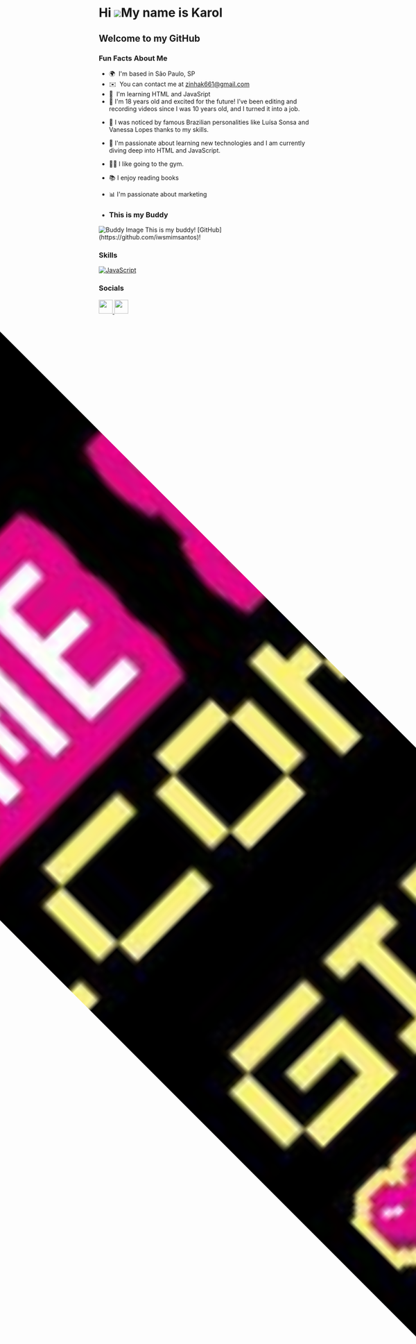 <p align="center">
  <img src="NameKarol.jpeg" style="width: 100vw; height: 100vh; object-fit: cover; transform: rotate(-45deg); position: absolute; top: 50%; left: 50%; transform: translate(-50%, -50%) rotate(-45deg);" />
</p>

Hi ![](https://user-images.githubusercontent.com/18350557/176309783-0785949b-9127-417c-8b55-ab5a4333674e.gif)My name is Karol
=============================================================================================================================

Welcome to my GitHub
--------------------

### **Fun Facts About Me**

* 🌍  I'm based in São Paulo, SP
* ✉️  You can contact me at [zinhak661@gmail.com](mailto:zinhak661@gmail.com)
* 🧠  I'm learning HTML and JavaSript
*  🎂 I'm 18 years old and excited for the future!
 I’ve been editing and recording videos since I was 10 years old, and I turned it into a job.
- 💼 I was noticed by famous Brazilian personalities like Luísa Sonsa and Vanessa Lopes thanks to my skills.
- 🌱 I'm passionate about learning new technologies and I am currently diving deep into HTML and JavaScript.
- 🏋️‍♂️ I like going to the gym.
- 📚 I enjoy reading books
- 📊 I'm passionate about marketing

- ### **This is my Buddy**
<p align="left">
  <img src="https://avatars.githubusercontent.com/u/75268485?v=4" width="50" height="50" alt="Buddy Image"/>
  This is my buddy! [GitHub](https://github.com/iwsmimsantos)!
</p>


### Skills


<p align="left">
<a href="https://developer.mozilla.org/en-US/docs/Web/JavaScript" target="_blank" rel="noreferrer"><img src="https://raw.githubusercontent.com/danielcranney/readme-generator/main/public/icons/skills/javascript-colored.svg" width="36" height="36" alt="JavaScript" /></a>
</p>



### Socials

<p align="left"> <a href="https://discord.com/users/karolzinhawx" target="_blank" rel="noreferrer"> <picture> <source media="(prefers-color-scheme: dark)" srcset="https://raw.githubusercontent.com/danielcranney/readme-generator/main/public/icons/socials/discord-dark.svg" /> <source media="(prefers-color-scheme: light)" srcset="https://raw.githubusercontent.com/danielcranney/readme-generator/main/public/icons/socials/discord.svg" /> <img src="https://raw.githubusercontent.com/danielcranney/readme-generator/main/public/icons/socials/discord.svg" width="32" height="32" /> </picture> </a> <a href="http://www.instagram.com/kar0lbarbosa_" target="_blank" rel="noreferrer"> <picture> <source media="(prefers-color-scheme: dark)" srcset="https://raw.githubusercontent.com/danielcranney/readme-generator/main/public/icons/socials/instagram-dark.svg" /> <source media="(prefers-color-scheme: light)" srcset="https://raw.githubusercontent.com/danielcranney/readme-generator/main/public/icons/socials/instagram.svg" /> <img src="https://raw.githubusercontent.com/danielcranney/readme-generator/main/public/icons/socials/instagram.svg" width="32" height="32" /> </picture> </a></p>
